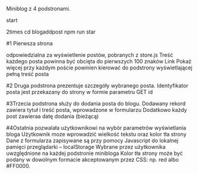 Miniblog z 4 podstronami. 

start 

2times cd blogaddpost
npm run star

#1 Pierwsza strona 

odpowiedzialna za wyświetlenie postów, pobranych z store.js
Treść każdego posta powinna być obcięta do pierwszych 100 znaków
Link Pokaż więcej przy każdym poście powinien kierować do podstrony
wyświetlającej pełną treść posta

#2 Druga podstrona 
prezentuje szczegóły wybranego posta.
Identyfikator posta jest przekazany do strony w formie
parametru GET id

#3Trzecia podstrona 
służy do dodania posta do blogu. 
Dodawany rekord zawiera tytuł i treść posta, wprowadzone w formularzu
Dodatkowo każdy post zawieraa datę dodania (bieżącą)

#4Ostatnia 
pozwalała użytkownikowi na wybór parametrów wyświetlania bloga
Użytkownik moze wprowadzić wielkość tekstu oraz kolor tła strony
Dane z formularza zapisywane są przy pomocy Javascript do lokalnej pamięci przeglądarki – localStorage
Wybrane przez użytkownika uwzględnione na każdej podstronie minibloga
Kolor tła strony może być podany w dowolnym formacie akceptowanym przez CSS: np. red albo #FF0000.